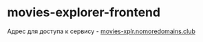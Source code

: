 # movies-explorer-frontend

Адрес для доступа к сервису - [movies-xplr.nomoredomains.club](https://movies-xplr.nomoredomains.club)
